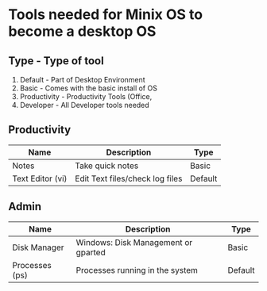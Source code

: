 # Tools needed for Minix OS to become a desktop OS

## Type - Type of tool
1. Default - Part of Desktop Environment
1. Basic - Comes with the basic install of OS
1. Productivity - Productivity Tools (Office, 
1. Developer - All Developer tools needed

## Productivity
Name         | Description | Type
------------ | ------------------------------ | ---------------
Notes | Take quick notes | Basic
Text Editor (vi) | Edit Text files/check log files | Default

## Admin
Name         | Description | Type
------------ | ------------------------------ | ---------------
Disk Manager | Windows: Disk Management or gparted | Basic
Processes (ps) | Processes running in the system | Default
